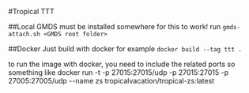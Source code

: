 #Tropical TTT

##Local
GMDS must be installed somewhere for this to work!
run `gmds-attach.sh <GMDS root folder>`

##Docker
Just build with docker for example `docker build --tag ttt .`

to run the image with docker, you need to include the related ports so something like
docker run -t -p 27015:27015/udp -p 27015:27015 -p 27005:27005/udp --name zs tropicalvacation/tropical-zs:latest
